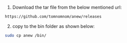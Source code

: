 1. Download the tar file from the below mentioned url:
```sh
https://github.com/tomnomnom/anew/releases
```

2. copy to the bin folder as shown below:
```sh
sudo cp anew /bin/
```

